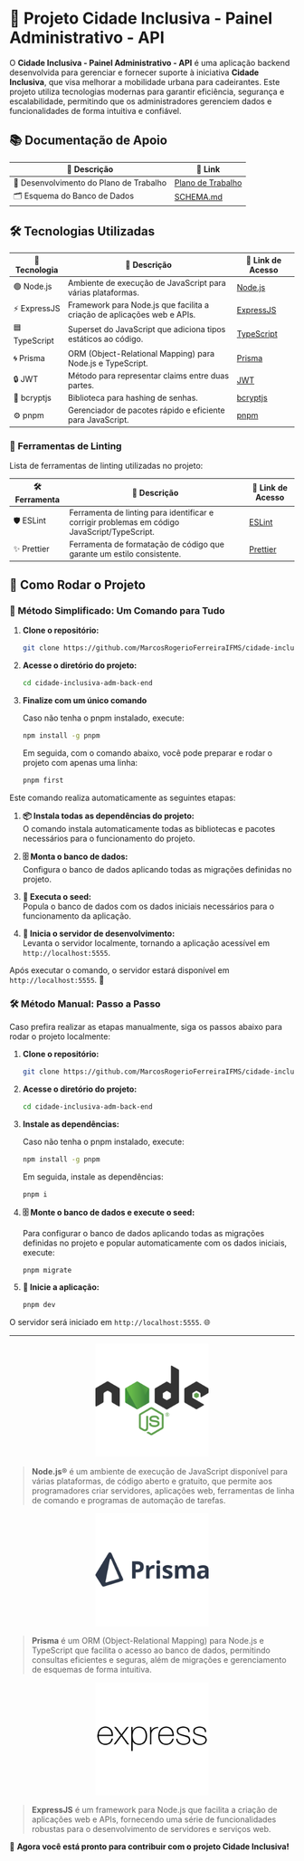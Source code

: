 # 🌆 Projeto Cidade Inclusiva - Painel Administrativo - API

O **Cidade Inclusiva - Painel Administrativo - API** é uma aplicação backend desenvolvida para gerenciar e fornecer suporte à iniciativa **Cidade Inclusiva**, que visa melhorar a mobilidade urbana para cadeirantes. Este projeto utiliza tecnologias modernas para garantir eficiência, segurança e escalabilidade, permitindo que os administradores gerenciem dados e funcionalidades de forma intuitiva e confiável.

## 📚 Documentação de Apoio

| 📄 **Descrição** | 🔗 **Link** |
|------------------|-------------|
| 📝 Desenvolvimento do Plano de Trabalho | [Plano de Trabalho](https://docs.google.com/document/d/1nRhvRcXlDFgf7TtoWgm3VRqlIvhKTE5sb9miVpVaVKU/edit?tab=t.0) |
| 🗂️ Esquema do Banco de Dados | [SCHEMA.md](SCHEMA.md) |

## 🛠️ Tecnologias Utilizadas

| 🚀 **Tecnologia** | 📖 **Descrição** | 🔗 **Link de Acesso** |
|-------------------|------------------|-----------------------|
| 🟢 Node.js       | Ambiente de execução de JavaScript para várias plataformas. | [Node.js](https://nodejs.org/pt) |
| ⚡ ExpressJS     | Framework para Node.js que facilita a criação de aplicações web e APIs. | [ExpressJS](https://expressjs.com/pt-br/) |
| 🟦 TypeScript    | Superset do JavaScript que adiciona tipos estáticos ao código. | [TypeScript](https://www.typescriptlang.org/) |
| 🌀 Prisma        | ORM (Object-Relational Mapping) para Node.js e TypeScript. | [Prisma](https://www.prisma.io/) |
| 🔒 JWT           | Método para representar claims entre duas partes. | [JWT](https://jwt.io/) |
| 🔑 bcryptjs      | Biblioteca para hashing de senhas. | [bcryptjs](https://www.npmjs.com/package/bcryptjs) |
| ⚙️ pnpm          | Gerenciador de pacotes rápido e eficiente para JavaScript. | [pnpm](https://pnpm.io/) |

### 🧹 Ferramentas de Linting

Lista de ferramentas de linting utilizadas no projeto:

| 🛠️ **Ferramenta** | 📖 **Descrição** | 🔗 **Link de Acesso** |
|--------------------|------------------|-----------------------|
| 🛡️ ESLint        | Ferramenta de linting para identificar e corrigir problemas em código JavaScript/TypeScript. | [ESLint](https://eslint.org/) |
| ✨ Prettier      | Ferramenta de formatação de código que garante um estilo consistente. | [Prettier](https://prettier.io/) |

## 🚀 Como Rodar o Projeto

### 🌟 Método Simplificado: Um Comando para Tudo

1. **Clone o repositório:**

    ```sh
    git clone https://github.com/MarcosRogerioFerreiraIFMS/cidade-inclusiva-adm-back-end.git
    ```

2. **Acesse o diretório do projeto:**

    ```sh
    cd cidade-inclusiva-adm-back-end
    ```

3. **Finalize com um único comando**

    Caso não tenha o pnpm instalado, execute:

    ```sh
    npm install -g pnpm
    ```

    Em seguida, com o comando abaixo, você pode preparar e rodar o projeto com apenas uma linha:

    ```sh
    pnpm first
    ```

Este comando realiza automaticamente as seguintes etapas:

1. **📦 Instala todas as dependências do projeto:**  
    O comando instala automaticamente todas as bibliotecas e pacotes necessários para o funcionamento do projeto.

2. **🗄️ Monta o banco de dados:**  
    Configura o banco de dados aplicando todas as migrações definidas no projeto.

3. **🌱 Executa o seed:**  
    Popula o banco de dados com os dados iniciais necessários para o funcionamento da aplicação.

4. **🚀 Inicia o servidor de desenvolvimento:**  
    Levanta o servidor localmente, tornando a aplicação acessível em `http://localhost:5555`.

Após executar o comando, o servidor estará disponível em `http://localhost:5555`. 🎉

### 🛠️ Método Manual: Passo a Passo

Caso prefira realizar as etapas manualmente, siga os passos abaixo para rodar o projeto localmente:

1. **Clone o repositório:**

    ```sh
    git clone https://github.com/MarcosRogerioFerreiraIFMS/cidade-inclusiva-adm-back-end.git
    ```

2. **Acesse o diretório do projeto:**

    ```sh
    cd cidade-inclusiva-adm-back-end
    ```

3. **Instale as dependências:**

    Caso não tenha o pnpm instalado, execute:

    ```sh
    npm install -g pnpm
    ```

    Em seguida, instale as dependências:

    ```sh
    pnpm i
    ```

4. **🗄️ Monte o banco de dados e execute o seed:**  

    Para configurar o banco de dados aplicando todas as migrações definidas no projeto e popular automaticamente com os dados iniciais, execute:  

    ```sh
    pnpm migrate
    ```

5. **🚀 Inicie a aplicação:**

    ```sh
    pnpm dev
    ```

O servidor será iniciado em `http://localhost:5555`. 🌐

---

<p align="center">
  <img width="200" src="https://raw.githubusercontent.com/devicons/devicon/master/icons/nodejs/nodejs-original-wordmark.svg" alt="Node.js logo">
</p>

> **Node.js®** é um ambiente de execução de JavaScript disponível para várias plataformas, de código aberto e gratuito, que permite aos programadores criar servidores, aplicações web, ferramentas de linha de comando e programas de automação de tarefas.

<p align="center">
    <img width="200" src="https://raw.githubusercontent.com/devicons/devicon/master/icons/prisma/prisma-original-wordmark.svg" alt="Prisma logo">
</p>

> **Prisma** é um ORM (Object-Relational Mapping) para Node.js e TypeScript que facilita o acesso ao banco de dados, permitindo consultas eficientes e seguras, além de migrações e gerenciamento de esquemas de forma intuitiva.

<p align="center">
    <img width="200" src="https://raw.githubusercontent.com/devicons/devicon/master/icons/express/express-original-wordmark.svg" alt="ExpressJS logo">
</p>

> **ExpressJS** é um framework para Node.js que facilita a criação de aplicações web e APIs, fornecendo uma série de funcionalidades robustas para o desenvolvimento de servidores e serviços web.

🎉 **Agora você está pronto para contribuir com o projeto Cidade Inclusiva!**
